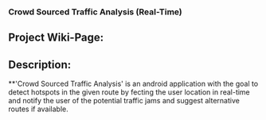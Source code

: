### Crowd Sourced Traffic Analysis (Real-Time)
## Project Wiki-Page:
## Description: 
 **'Crowd Sourced Traffic Analysis' is an android application with the goal to detect hotspots in the given route by fecting the user location in real-time and notify the user of the potential traffic jams and suggest alternative routes if available.
